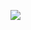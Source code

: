  <a href="#"><img src="https://drive.google.com/file/d/1EvMae5_I3bT-1cQRadajsKUjmjHOy0sX/view?usp=drivesdk"></a>
